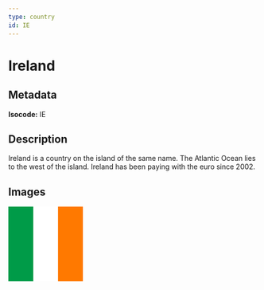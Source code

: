 ```yaml
---
type: country
id: IE
---
```


# Ireland

## Metadata

**Isocode:** IE

## Description

Ireland is a country on the island of the same name. The Atlantic Ocean lies to the west of the island. Ireland has been paying with the euro since 2002.

## Images

<img src="ie.png" height="150" alt="Ireland">